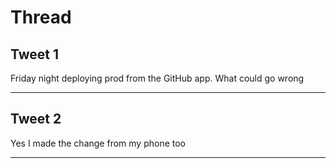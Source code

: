# Thread

## Tweet 1

Friday night deploying prod from the GitHub app. What could go wrong

---

## Tweet 2

Yes I made the change from my phone too

---

